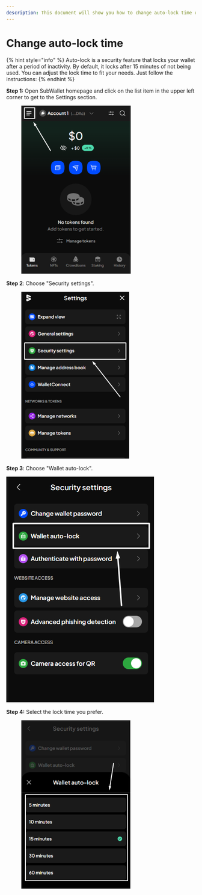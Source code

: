 ```yaml
---
description: This document will show you how to change auto-lock time on SubWallet.
---
```


# Change auto-lock time

{% hint style="info" %}
Auto-lock is a security feature that locks your wallet after a period of inactivity. By default, it locks after 15 minutes of not being used. You can adjust the lock time to fit your needs. Just follow the instructions:
{% endhint %}

**Step 1:** Open SubWallet homepage and click on the list item in the upper left corner to get to the Settings section.

<div align="left">

<figure><img src="../../../.gitbook/assets/image (1) (1) (1) (1) (1) (1) (1).png" alt="" width="291"><figcaption></figcaption></figure>

</div>

**Step 2**: Choose "Security settings".

<div align="left">

<figure><img src="../../../.gitbook/assets/image (2) (1) (1) (1) (1) (1) (1).png" alt="" width="287"><figcaption></figcaption></figure>

</div>

**Step 3**: Choose "Wallet auto-lock".

![](<../../../.gitbook/assets/image (12) (1) (1) (1) (1).png>)

**Step 4:** Select the lock time you prefer.

<div align="left">

<figure><img src="../../../.gitbook/assets/image (4) (1) (1) (1) (1) (1) (1).png" alt="" width="290"><figcaption></figcaption></figure>

</div>
